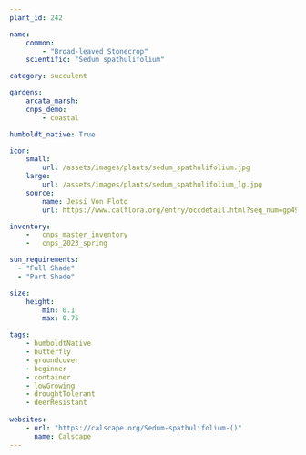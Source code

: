 ```yaml
---
plant_id: 242 

name: 
    common: 
        - "Broad-leaved Stonecrop"  
    scientific: "Sedum spathulifolium"    

category: succulent

gardens: 
    arcata_marsh: 
    cnps_demo: 
        - coastal

humboldt_native: True

icon: 
    small: 
        url: /assets/images/plants/sedum_spathulifolium.jpg 
    large: 
        url: /assets/images/plants/sedum_spathulifolium_lg.jpg 
    source: 
        name: Jessi Von Floto 
        url: https://www.calflora.org/entry/occdetail.html?seq_num=gp4930

inventory: 
    -   cnps_master_inventory
    -   cnps_2023_spring

sun_requirements:
  - "Full Shade"
  - "Part Shade"

size:   
    height: 
        min: 0.1 
        max: 0.75

tags: 
    - humboldtNative
    - butterfly
    - groundcover
    - beginner
    - container
    - lowGrowing
    - droughtTolerant 
    - deerResistant
 
websites: 
    - url: "https://calscape.org/Sedum-spathulifolium-()"
      name: Calscape
---
```

